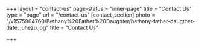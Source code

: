 +++
layout = "contact-us"
page-status = "inner-page"
title = "Contact Us"
type = "page"
url = "/contact-us"
[contact_section]
photo = "/v1575904760/Bethany%20Father%20Daughter/bethany-father-daugther-date_juhezu.jpg"
title = "Contact Us"

+++
